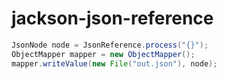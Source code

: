 jackson-json-reference
==============

```java
JsonNode node = JsonReference.process("{}");
ObjectMapper mapper = new ObjectMapper();
mapper.writeValue(new File("out.json"), node);
```
